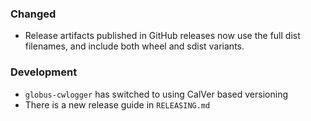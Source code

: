 ### Changed

- Release artifacts published in GitHub releases now use the full dist
  filenames, and include both wheel and sdist variants.

### Development

- `globus-cwlogger` has switched to using CalVer based versioning
- There is a new release guide in `RELEASING.md`
